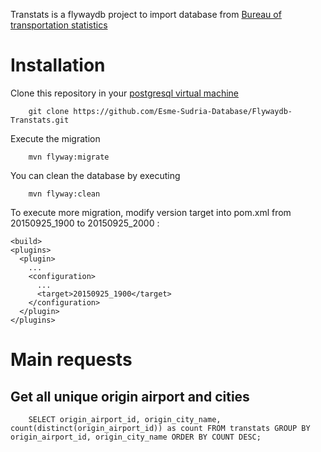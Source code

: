 Transtats is a flywaydb project to import database from [Bureau of transportation statistics](http://www.transtats.bts.gov/DL_SelectFields.asp?Table_ID=236&DB_Short_Name=On-Time)

Installation
=============

Clone this repository in your [postgresql virtual machine](https://github.com/Esme-Sudria-Database/Vagrant-Postgresql)

        git clone https://github.com/Esme-Sudria-Database/Flywaydb-Transtats.git

Execute the migration

        mvn flyway:migrate

You can clean the database by executing

        mvn flyway:clean

To execute more migration, modify version target into pom.xml
from 20150925_1900 to 20150925_2000 :

    <build>
    <plugins>
      <plugin>
        ...
        <configuration>
          ...
          <target>20150925_1900</target>
        </configuration>
      </plugin>
    </plugins>
  </build>


Main requests
==============

Get all unique origin airport and cities
-----------------------------------------

        SELECT origin_airport_id, origin_city_name, count(distinct(origin_airport_id)) as count FROM transtats GROUP BY origin_airport_id, origin_city_name ORDER BY COUNT DESC;

Select data from origin after migration
-------------------------------------------

        SELECT * FROM transtats t
         INNER JOIN transtats_city_origin tco ON t.origin_airport_id=tco.origin_airport_id;
